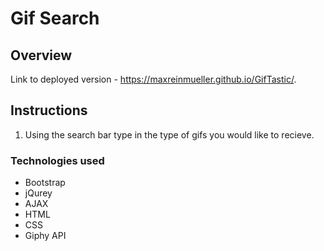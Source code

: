 # Gif Search

## Overview

Link to deployed version - https://maxreinmueller.github.io/GifTastic/.

## Instructions
  1. Using the search bar type in the type of gifs you would like to recieve. 
    
### Technologies used
* Bootstrap
* jQurey
* AJAX
* HTML
* CSS
* Giphy API
